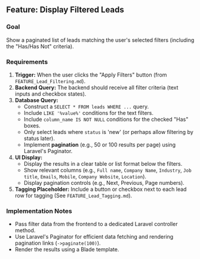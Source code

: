 ## Feature: Display Filtered Leads

### Goal
Show a paginated list of leads matching the user's selected filters (including the "Has/Has Not" criteria).

### Requirements
1.  **Trigger:** When the user clicks the "Apply Filters" button (from `FEATURE_Lead_Filtering.md`).
2.  **Backend Query:** The backend should receive all filter criteria (text inputs and checkbox states).
3.  **Database Query:**
    * Construct a `SELECT * FROM leads WHERE ...` query.
    * Include `LIKE '%value%'` conditions for the text filters.
    * Include `column_name IS NOT NULL` conditions for the checked "Has" boxes.
    * Only select leads where `status` is 'new' (or perhaps allow filtering by status later).
    * Implement **pagination** (e.g., 50 or 100 results per page) using Laravel's Paginator.
4.  **UI Display:**
    * Display the results in a clear table or list format below the filters.
    * Show relevant columns (e.g., `Full name`, `Company Name`, `Industry`, `Job title`, `Emails`, `Mobile`, `Company Website`, `Location`).
    * Display pagination controls (e.g., Next, Previous, Page numbers).
5.  **Tagging Placeholder:** Include a button or checkbox next to each lead row for tagging (See `FEATURE_Lead_Tagging.md`).

### Implementation Notes
* Pass filter data from the frontend to a dedicated Laravel controller method.
* Use Laravel's Paginator for efficient data fetching and rendering pagination links (`->paginate(100)`).
* Render the results using a Blade template.